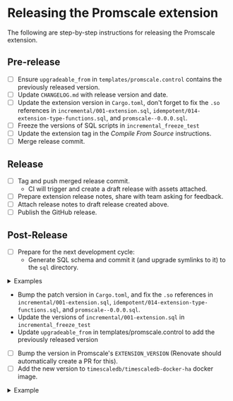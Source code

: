 # Releasing the Promscale extension

The following are step-by-step instructions for releasing the Promscale extension.

## Pre-release
- [ ] Ensure `upgradeable_from` in `templates/promscale.control` contains the previously released version.
- [ ] Update `CHANGELOG.md` with release version and date.
- [ ] Update the extension version in `Cargo.toml`, don't forget to fix the `.so` references in `incremental/001-extension.sql`, `idempotent/014-extension-type-functions.sql`, and `promscale--0.0.0.sql`.
- [ ] Freeze the versions of SQL scripts in `incremental_freeze_test`
- [ ] Update the extension tag in the _Compile From Source_ instructions.
- [ ] Merge release commit.

## Release
- [ ] Tag and push merged release commit.
  - CI will trigger and create a draft release with assets attached.
- [ ] Prepare extension release notes, share with team asking for feedback.
- [ ] Attach release notes to draft release created above.
- [ ] Publish the GitHub release.

## Post-Release
- [ ] Prepare for the next development cycle:
  - Generate SQL schema and commit it (and upgrade symlinks to it) to the `sql` directory.
<details>
<summary>Examples</summary>

Generate SQL file:

```bash
cargo pgx schema --release
mv sql/promscale-0.5.5.sql sql/promscale--0.5.5.sql
```

Create symlinks:

```bash
./create-upgrade-symlinks.sh
```

Force add the `.sql` files to the commit, as they're in `.gitignore`:

```bash
git add sql/*--0.5.5*.sql --force
```
</details>

  - Bump the patch version in `Cargo.toml`, and fix the `.so` references in `incremental/001-extension.sql`, `idempotent/014-extension-type-functions.sql`, and `promscale--0.0.0.sql`.
  - Update the versions of `incremental/001-extension.sql` in `incremental_freeze_test`
  - Update `upgradeable_from` in templates/promscale.control to add the previously released version
- [ ] Bump the version in Promscale's `EXTENSION_VERSION` (Renovate should automatically create a PR for this).
- [ ] Add the new version to `timescaledb/timescaledb-docker-ha` docker image.
<details>
<summary>Example</summary>
Once CI has generated the packages files, create a PR to update the HA image.
1. [This PR](https://github.com/timescale/timescaledb-docker-ha/pull/285/files) adds the necessary changes and CHANGELOG entry and wait for the CI to complete and request review from the Cloud team
2. [This PR](https://github.com/timescale/timescaledb-docker-ha/pull/286/files) actually stamps the version. Merge it with master and push the correct tag to trigger CI (see instructions in the repo)
</details>
